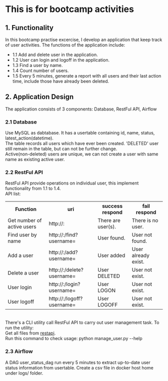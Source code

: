 <h1>This is for bootcamp activities</h1>

<h2>1. Functionality</h2>
In this bootcamp practise excercise, I develop an application that keep track of user activities. The functions of the application include:
<ul>
<li>1.1 Add and delete user in the application.</li>
<li>1.2 User can login and logoff in the application.</li>
<li>1.3 Find a user by name.</li>
<li>1.4 Count number of users.</li>
<li>1.5 Every 5 minutes, generate a report with all users and their last action time, include those have already been deleted.</li>
</ul>

<h2>2. Application Design</h2>
The application consists of 3 components: Database, RestFul API, Airflow
<h3>2.1 Database</h3>
Use MySQL as dabtabase. It has a usertable containing id, name, status, latest_action(datetime).
<br>
The table records all users which have ever been created. 'DELETED' user still remain in the table, but can not be further change.
<br>
Active(non-deleted) users are unique, we can not create a user with same name as existing active user.
<br>
<h3>2.2 RestFul API</h3>
RestFul API provide operations on individual user, this implement functionality from 1.1 to 1.4.
<br>
API list:
<table>
  <tr>
    <th>Function</th>
    <th>uri</th>
    <th>success respond</th>
    <th>fail respond</th>
  </tr>
  <tr>
    <td>Get number of active users</td>
    <td>http://<domain>:<port></td>
    <td>There are <n> user(s).</td>
    <td>There is no user.</td>
  </tr>
  <tr>
    <td>Find user by name</td>
    <td>http://<domain>:<port>/find?username=<name></td>
    <td>User found.</td>
    <td>User not found.</td>
  </tr>
  <tr>
    <td>Add a user</td>
    <td>http://<domain>:<port>/add?username=<name></td>
    <td>User <name> added</td>
    <td>User already exist.</td>
  </tr>
  <tr>
    <td>Delete a user</td>
    <td>http://<domain>:<port>/delete?username=<name></td>
    <td>User <name> DELETED</td>
    <td>User not exist.</td>
  </tr>
  <tr>
    <td>User login</td>
    <td>http://<domain>:<port>/login?username=<name></td>
    <td>User <name> LOGON</td>
    <td>User not exist.</td>
  </tr>
  <tr>
    <td>User logoff</td>
    <td>http://<domain>:<port>/logoff?username=<name></td>
    <td>User <name> LOGOFF</td>
    <td>User not exist.</td>
  </tr>
</table>
<br>
There's a CLI utility call RestFul API to carry out user management task. To run the utility:
<br>
Get all files from <a href="https://github.com/brianjrmo/bootcamp/tree/main/scripts/restapi">restapi</a>.
<br>
Run this command to check usage: python manage_user.py --help
<br>
<h3>2.3 Airflow</h3>
A DAG user_status_dag run every 5 minutes to extract up-to-date user status information from usertable. Create a csv file in docker host home under logs/ folder.


